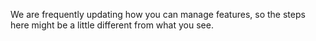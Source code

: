 We are frequently updating how you can manage features, so the steps here might be a little different from what you see.
